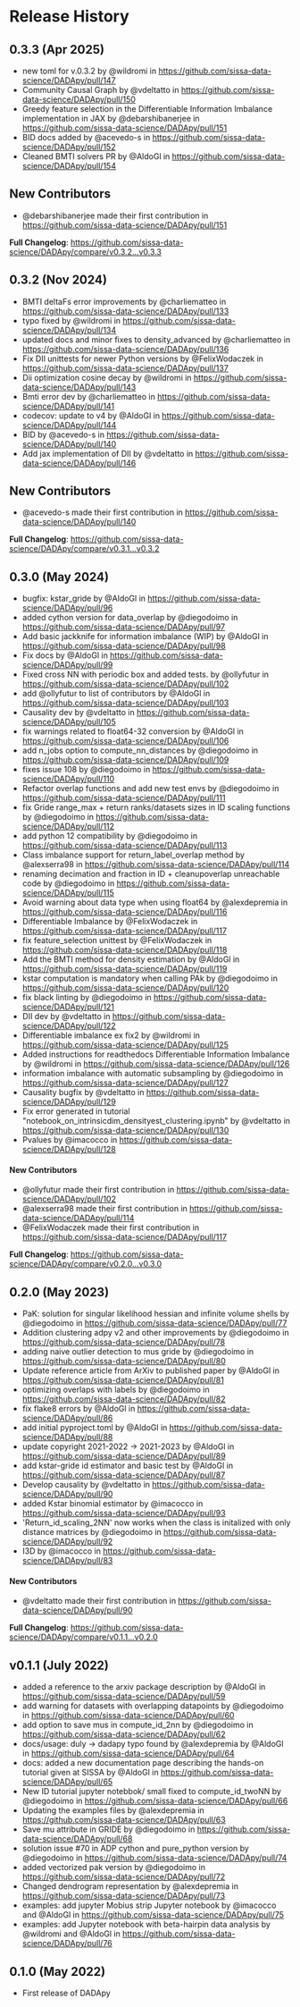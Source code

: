 Release History
===============

0.3.3 (Apr 2025)
------------------
* new toml for v.0.3.2 by @wildromi in https://github.com/sissa-data-science/DADApy/pull/147
* Community Causal Graph by @vdeltatto in https://github.com/sissa-data-science/DADApy/pull/150
* Greedy feature selection in the Differentiable Information Imbalance implementation in JAX by @debarshibanerjee in https://github.com/sissa-data-science/DADApy/pull/151
* BID docs added by @acevedo-s in https://github.com/sissa-data-science/DADApy/pull/152
* Cleaned BMTI solvers PR by @AldoGl in https://github.com/sissa-data-science/DADApy/pull/154

## New Contributors
* @debarshibanerjee made their first contribution in https://github.com/sissa-data-science/DADApy/pull/151

**Full Changelog**: https://github.com/sissa-data-science/DADApy/compare/v0.3.2...v0.3.3


0.3.2 (Nov 2024)
------------------
* BMTI deltaFs error improvements by @charliematteo in https://github.com/sissa-data-science/DADApy/pull/133
* typo fixed by @wildromi in https://github.com/sissa-data-science/DADApy/pull/134
* updated docs and minor fixes to density_advanced by @charliematteo in https://github.com/sissa-data-science/DADApy/pull/136
* Fix DII unittests for newer Python versions by @FelixWodaczek in https://github.com/sissa-data-science/DADApy/pull/137
* Dii optimization cosine decay by @wildromi in https://github.com/sissa-data-science/DADApy/pull/143
* Bmti error dev by @charliematteo in https://github.com/sissa-data-science/DADApy/pull/141
* codecov: update to v4 by @AldoGl in https://github.com/sissa-data-science/DADApy/pull/144
* BID by @acevedo-s in https://github.com/sissa-data-science/DADApy/pull/140
* Add jax implementation of DII by @vdeltatto in https://github.com/sissa-data-science/DADApy/pull/146

## New Contributors
* @acevedo-s made their first contribution in https://github.com/sissa-data-science/DADApy/pull/140

**Full Changelog**: https://github.com/sissa-data-science/DADApy/compare/v0.3.1...v0.3.2


0.3.0 (May 2024)
------------------
* bugfix: kstar_gride by @AldoGl in https://github.com/sissa-data-science/DADApy/pull/96
* added cython version for data_overlap by @diegodoimo in https://github.com/sissa-data-science/DADApy/pull/97
* Add basic jackknife for information imbalance (WIP) by @AldoGl in https://github.com/sissa-data-science/DADApy/pull/98
* Fix docs by @AldoGl in https://github.com/sissa-data-science/DADApy/pull/99
* Fixed cross NN with periodic box and added tests. by @ollyfutur in https://github.com/sissa-data-science/DADApy/pull/102
* add @ollyfutur to list of contributors by @AldoGl in https://github.com/sissa-data-science/DADApy/pull/103
* Causality dev by @vdeltatto in https://github.com/sissa-data-science/DADApy/pull/105
* fix warnings related to float64-32 conversion by @AldoGl in https://github.com/sissa-data-science/DADApy/pull/106
* add n_jobs option to compute_nn_distances  by @diegodoimo in https://github.com/sissa-data-science/DADApy/pull/109
* fixes issue 108 by @diegodoimo in https://github.com/sissa-data-science/DADApy/pull/110
* Refactor overlap functions and add new test envs by @diegodoimo in https://github.com/sissa-data-science/DADApy/pull/111
* fix Gride range_max + return ranks/datasets sizes in ID scaling functions by @diegodoimo in https://github.com/sissa-data-science/DADApy/pull/112
* add python 12 compatibility by @diegodoimo in https://github.com/sissa-data-science/DADApy/pull/113
* Class imbalance support for return_label_overlap method  by @alexserra98 in https://github.com/sissa-data-science/DADApy/pull/114
* renaming decimation and fraction in ID + cleanupoverlap unreachable code by @diegodoimo in https://github.com/sissa-data-science/DADApy/pull/115
* Avoid warning about data type when using float64 by @alexdepremia in https://github.com/sissa-data-science/DADApy/pull/116
* Differentiable Imbalance by @FelixWodaczek in https://github.com/sissa-data-science/DADApy/pull/117
* fix feature_selection unittest by @FelixWodaczek in https://github.com/sissa-data-science/DADApy/pull/118
* Add the BMTI method for density estimation by @AldoGl in https://github.com/sissa-data-science/DADApy/pull/119
* kstar computation is mandatory when calling PAk by @diegodoimo in https://github.com/sissa-data-science/DADApy/pull/120
* fix black linting  by @diegodoimo in https://github.com/sissa-data-science/DADApy/pull/121
* DII dev by @vdeltatto in https://github.com/sissa-data-science/DADApy/pull/122
* Differentiable imbalance ex fix2 by @wildromi in https://github.com/sissa-data-science/DADApy/pull/125
* Added instructions for readthedocs Differentiable Information Imbalance by @wildromi in https://github.com/sissa-data-science/DADApy/pull/126
* information imbalance with automatic subsampling by @diegodoimo in https://github.com/sissa-data-science/DADApy/pull/127
* Causality bugfix by @vdeltatto in https://github.com/sissa-data-science/DADApy/pull/129
* Fix error generated in tutorial "notebook_on_intrinsicdim_densityest_clustering.ipynb" by @vdeltatto in https://github.com/sissa-data-science/DADApy/pull/130
* Pvalues by @imacocco in https://github.com/sissa-data-science/DADApy/pull/128

#### New Contributors
* @ollyfutur made their first contribution in https://github.com/sissa-data-science/DADApy/pull/102
* @alexserra98 made their first contribution in https://github.com/sissa-data-science/DADApy/pull/114
* @FelixWodaczek made their first contribution in https://github.com/sissa-data-science/DADApy/pull/117

**Full Changelog**: https://github.com/sissa-data-science/DADApy/compare/v0.2.0...v0.3.0


0.2.0 (May 2023)
------------------
* PaK: solution for singular likelihood hessian and infinite volume shells by @diegodoimo in https://github.com/sissa-data-science/DADApy/pull/77
* Addition clustering adpy v2 and other improvements by @diegodoimo in https://github.com/sissa-data-science/DADApy/pull/78
* adding naive outlier detection to mus gride by @diegodoimo in https://github.com/sissa-data-science/DADApy/pull/80
* Update reference article from ArXiv to published paper by @AldoGl in https://github.com/sissa-data-science/DADApy/pull/81
* optimizing overlaps with labels by @diegodoimo in https://github.com/sissa-data-science/DADApy/pull/82
* fix flake8 errors by @AldoGl in https://github.com/sissa-data-science/DADApy/pull/86
* add initial pyproject.toml by @AldoGl in https://github.com/sissa-data-science/DADApy/pull/88
* update copyright 2021-2022 -> 2021-2023 by @AldoGl in https://github.com/sissa-data-science/DADApy/pull/89
* add kstar-gride id estimator and basic test by @AldoGl in https://github.com/sissa-data-science/DADApy/pull/87
* Develop causality by @vdeltatto in https://github.com/sissa-data-science/DADApy/pull/90
* added Kstar binomial estimator by @imacocco in https://github.com/sissa-data-science/DADApy/pull/93
* 'Return_id_scaling_2NN' now works when the class is initalized with only distance matrices by @diegodoimo in https://github.com/sissa-data-science/DADApy/pull/92
* I3D by @imacocco in https://github.com/sissa-data-science/DADApy/pull/83

#### New Contributors
* @vdeltatto made their first contribution in https://github.com/sissa-data-science/DADApy/pull/90

**Full Changelog**: https://github.com/sissa-data-science/DADApy/compare/v0.1.1...v0.2.0


v0.1.1 (July 2022)
------------------
* added a reference to the arxiv package description by @AldoGl in https://github.com/sissa-data-science/DADApy/pull/59
* add warning for datasets with overlapping datapoints by @diegodoimo in https://github.com/sissa-data-science/DADApy/pull/60
* add option to save mus in compute_id_2nn by @diegodoimo in https://github.com/sissa-data-science/DADApy/pull/62
* docs/usage: duly -> dadapy typo found by @alexdepremia by @AldoGl in https://github.com/sissa-data-science/DADApy/pull/64
* docs: added a new documentation page describing the hands-on tutorial given at SISSA by @AldoGl in https://github.com/sissa-data-science/DADApy/pull/65
* New ID tutorial jupyter notebbok/ small fixed to compute_id_twoNN by @diegodoimo in https://github.com/sissa-data-science/DADApy/pull/66
* Updating the examples files by @alexdepremia in https://github.com/sissa-data-science/DADApy/pull/63
* Save mu attribute in GRIDE by @diegodoimo in https://github.com/sissa-data-science/DADApy/pull/68
* solution issue #70 in ADP cython and pure_python version by @diegodoimo in https://github.com/sissa-data-science/DADApy/pull/74
* added vectorized pak version by @diegodoimo in https://github.com/sissa-data-science/DADApy/pull/72
* Changed dendrogram representation by @alexdepremia in https://github.com/sissa-data-science/DADApy/pull/73
* examples: add jupyter Mobius strip Jupyter notebook by @imacocco and @AldoGl in https://github.com/sissa-data-science/DADApy/pull/75
* examples: add Jupyter notebook with beta-hairpin data analysis by @wildromi and @AldoGl   in https://github.com/sissa-data-science/DADApy/pull/76

0.1.0 (May 2022)
------------------
* First release of DADApy
